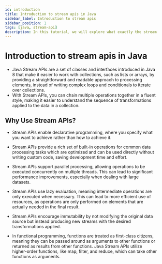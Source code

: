 ```yaml
---
id: introduction
title: Introduction to stream apis in Java
sidebar_label: Introduction to stream apis
sidebar_position: 1
tags: [java, stream-api]
description: In this tutorial, we will explore what exactly the stream api is and the importance.
---
```


# Introduction to stream apis in Java

- Java Stream APIs are a set of classes and interfaces introduced in Java 8 that make it easier to work with collections, such as lists or arrays, by providing a straightforward and readable approach to processing elements, instead of writing complex loops and conditionals to iterate over collections.
- With Stream APIs, you can chain multiple operations together in a fluent style, making it easier to understand the sequence of transformations applied to the data in a collection.

## Why Use Stream APIs?

- Stream APIs enable declarative programming, where you specify what you want to achieve rather than how to achieve it.
  
- Stream APIs provide a rich set of built-in operations for common data processing tasks which are optimized and can be used directly without writing custom code, saving development time and effort.
  
- Stream APIs support parallel processing, allowing operations to be executed concurrently on multiple threads. This can lead to significant performance improvements, especially when dealing with large datasets.
  
- Stream APIs use lazy evaluation, meaning intermediate operations are only executed when necessary. This can lead to more efficient use of resources, as operations are only performed on elements that are actually needed in the final result.
  
- Stream APIs encourage immutability by not modifying the original data source but instead producing new streams with the desired transformations applied.
  
- In functional programming, functions are treated as first-class citizens, meaning they can be passed around as arguments to other functions or returned as results from other functions. Java Stream APIs utilize higher-order functions, like map, filter, and reduce, which can take other functions as arguments.

